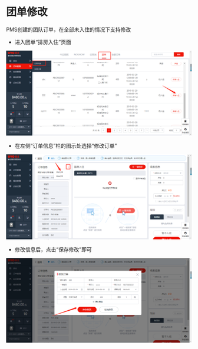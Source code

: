 # 团单修改

PMS创建的团队订单，在全部未入住的情况下支持修改

* 进入团单“排房入住”页面

![](../../../.gitbook/assets/image%20%28770%29.png)

* 在左侧“订单信息”栏的图示处选择“修改订单”

![](../../../.gitbook/assets/image%20%28751%29.png)

* 修改信息后，点击“保存修改”即可

![](../../../.gitbook/assets/image%20%28570%29.png)


